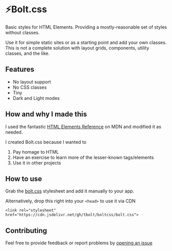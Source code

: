 # ⚡️Bolt.css

Basic styles for HTML Elements. Providing a mostly-reasonable set of styles without classes.

Use it for simple static sites or as a starting point and add your own classes. This is not a complete solution with layout grids, components, utility classes, and the like.

## Features

- No layout support
- No CSS classes
- Tiny
- Dark and Light modes

## How and why I made this

I used the fantastic [HTML Elements Reference](https://developer.mozilla.org/en-US/docs/Web/HTML/Element) on MDN and modified it as needed.

I created Bolt.css because I wanted to

1.  Pay homage to HTML
2.  Have an exercise to learn more of the lesser-known tags/elements
3.  Use it in other projects

## How to use

Grab the [bolt.css](https://github.com/tbolt/boltcss/blob/master/bolt.css) stylesheet and add it manually to your app.

Alternatively, drop this right into your `<head>` to use it via CDN

`<link rel="stylesheet" href="https://cdn.jsdelivr.net/gh/tbolt/boltcss/bolt.css">`

## Contributing

Feel free to provide feedback or report problems by [opening an issue](https://github.com/tbolt/boltcss/issues/new)
